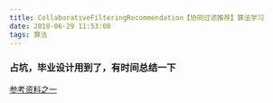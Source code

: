 ```yaml
---
title: CollaborativeFilteringRecommendation【协同过滤推荐】算法学习
date: 2018-06-29 11:53:08
tags: 算法
---
```


### 占坑，毕业设计用到了，有时间总结一下


[参考资料之一](https://www.zhihu.com/question/19971859)
